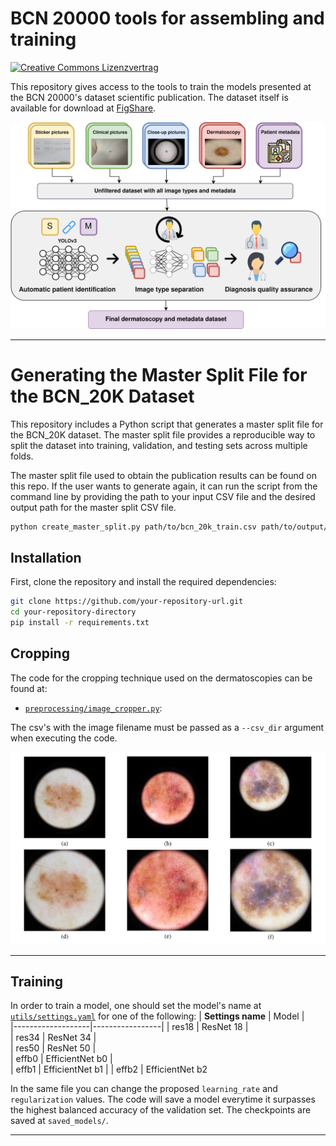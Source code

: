 # BCN 20000 tools for assembling and training

<a rel="license" href="http://creativecommons.org/licenses/by-nc/4.0/"><img alt="Creative Commons Lizenzvertrag" style="border-width:0" src="https://i.creativecommons.org/l/by-nc/4.0/80x15.png" /></a>

This repository gives access to the tools to train the models presented at the BCN 20000's dataset scientific publication. The dataset itself is available for download at [FigShare](https://figshare.com/articles/journal_contribution/BCN20000_Dermoscopic_Lesions_in_the_Wild/24140028/1).

![Diagram of dataset formation](https://github.com/imatge-upc/BCN20000/blob/main/Final_diagram.png)

<hr>

# Generating the Master Split File for the BCN_20K Dataset

This repository includes a Python script that generates a master split file for the BCN_20K dataset. The master split file provides a reproducible way to split the dataset into training, validation, and testing sets across multiple folds.

The master split file used to obtain the publication results can be found on this repo. If the user wants to generate again, it can run the script from the command line by providing the path to your input CSV file and the desired output path for the master split CSV file.

```bash
python create_master_split.py path/to/bcn_20k_train.csv path/to/output/master_split_file.csv
```

## Installation

First, clone the repository and install the required dependencies:

```bash
git clone https://github.com/your-repository-url.git
cd your-repository-directory
pip install -r requirements.txt
```

## Cropping

The code for the cropping technique used on the dermatoscopies can be found at:
- [`preprocessing/image_cropper.py`](preprocessing/image_cropper.py):

The csv's with the image filename must be passed as a `--csv_dir` argument when executing the code.

![Original (a), (b) and (c) and cropped images (d), (e) and (f)](https://github.com/CarlosHernandezP/BCN-20k/blob/main/Cropped_uncropped_figure.png)


<hr>

## Training
In order to train a model, one should set the model's name at [`utils/settings.yaml`](utils/settings.yaml) for one of the following:
| **Settings name** |      Model      |   
|-------------------|-----------------|
| res18             | ResNet 18       |  
| res34             | ResNet 34       |  
| res50             | ResNet 50       |   
| effb0             | EfficientNet b0 |  
| effb1             | EfficientNet b1 | 
| effb2             | EfficientNet b2 


In the same file you can change the proposed `learning_rate` and `regularization` values. The code will save a model everytime it surpasses the highest balanced accuracy of the validation set. The checkpoints are saved at `saved_models/`.
<hr>
